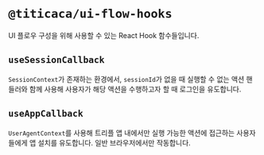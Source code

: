 # `@titicaca/ui-flow-hooks`

UI 플로우 구성을 위해 사용할 수 있는 React Hook 함수들입니다.

## `useSessionCallback`

`SessionContext`가 존재하는 환경에서, `sessionId`가 없을 때 실행할 수 없는 액션
핸들러와 함께 사용해 사용자가 해당 액션을 수행하고자 할 때 로그인을 유도합니다.

## `useAppCallback`

`UserAgentContext`를 사용해 트리플 앱 내에서만 실행 가능한 액션에 접근하는
사용자들에게 앱 설치를 유도합니다. 일반 브라우저에서만 작동합니다.
